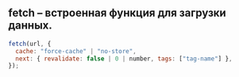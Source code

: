 ## fetch – встроенная функция для загрузки данных.

```js
fetch(url, {
  cache: "force-cache" | "no-store",
  next: { revalidate: false | 0 | number, tags: ["tag-name"] },
});
```
